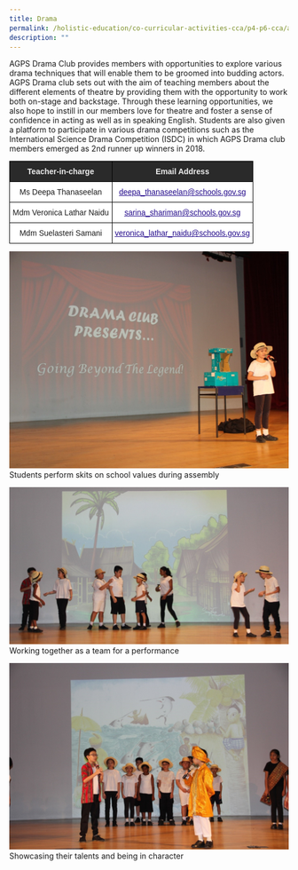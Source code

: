 ```yaml
---
title: Drama
permalink: /holistic-education/co-curricular-activities-cca/p4-p6-cca/aesthetics/drama/
description: ""
---
```

AGPS Drama Club provides members with opportunities to explore various drama techniques that will enable them to be groomed into budding actors. AGPS Drama club sets out with the aim of teaching members about the different elements of theatre by providing them with the opportunity to work both on-stage and backstage. Through these learning opportunities, we also hope to instill in our members love for theatre and foster a sense of confidence in acting as well as in speaking English. Students are also given a platform to participate in various drama competitions such as the International Science Drama Competition (ISDC) in which AGPS Drama club members emerged as 2nd runner up winners in 2018.

<style type="text/css">
.tg  {border-collapse:collapse;border-spacing:0;}
.tg td{border-color:black;border-style:solid;border-width:1px;font-family:Arial, sans-serif;font-size:14px;
  overflow:hidden;padding:10px 5px;word-break:normal;}
.tg th{border-color:black;border-style:solid;border-width:1px;font-family:Arial, sans-serif;font-size:14px;
  font-weight:normal;overflow:hidden;padding:10px 5px;word-break:normal;}
.tg .tg-2705{background-color:#2A2A2A;color:#EEE;font-weight:bold;text-align:center;vertical-align:middle}
.tg .tg-f4yw{background-color:#FFF;text-align:center;vertical-align:middle}
.tg .tg-0pyt{background-color:#FFF;color:#21088A;font-weight:bold;text-align:center;text-decoration:underline;vertical-align:top}
</style>
<table class="tg">
<thead>
  <tr>
    <th class="tg-2705"><span style="color:#EEE;background-color:#2A2A2A">Teacher-in-charge</span></th>
    <th class="tg-2705"><span style="color:#EEE;background-color:#2A2A2A">Email Address</span></th>
  </tr>
</thead>
<tbody>
  <tr>
    <td class="tg-f4yw">Ms Deepa Thanaseelan</td>
    <td class="tg-0pyt"><a href="mailto:deepa_thanaseelan@schools.gov.sg"><span style="font-weight:500;text-decoration:underline;color:#21088A">deepa_thanaseelan@schools.gov.sg</span></a><br></td>
  </tr>
  <tr>
    <td class="tg-f4yw">Mdm Veronica Lathar Naidu</td>
    <td class="tg-0pyt"><a href="mailto:sarina_shariman@schools.gov.sg"><span style="font-weight:500;text-decoration:underline;color:#21088A">sarina_shariman@schools.gov.sg</span></a></td>
  </tr>
  <tr>
    <td class="tg-f4yw">Mdm Suelasteri Samani<br></td>
    <td class="tg-0pyt"><a href="mailto:veronica_lathar_naidu@schools.gov.sg"><span style="font-weight:500;text-decoration:underline;color:#21088A">veronica_lathar_naidu@schools.gov.sg</span></a></td>
  </tr>
</tbody>
</table>

![Students perform skits on school values during assembly](/images/CCA/Aesthetics/Drama/Students%20perform%20skits%20on%20school%20values%20during%20assembly.jpg)
Students perform skits on school values during assembly

![Working together as a team for a performance](/images/CCA/Aesthetics/Drama/Working%20together%20as%20a%20team%20for%20a%20performance.jpg)
Working together as a team for a performance

![Showcasing their talents and being in character](/images/CCA/Aesthetics/Drama/Showcasing%20their%20talents%20and%20being%20in%20character.jpg)
Showcasing their talents and being in character